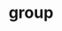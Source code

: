 ---
title: "group"
linkTitle: "group"
weight: 10
description: >
  Configuration for the group service
---